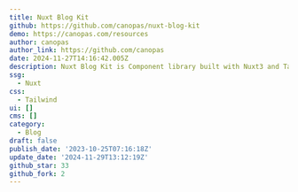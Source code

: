 ```yaml
---
title: Nuxt Blog Kit
github: https://github.com/canopas/nuxt-blog-kit
demo: https://canopas.com/resources
author: canopas
author_link: https://github.com/canopas
date: 2024-11-27T14:16:42.005Z
description: Nuxt Blog Kit is Component library built with Nuxt3 and Tailwind.
ssg:
  - Nuxt
css:
  - Tailwind
ui: []
cms: []
category:
  - Blog
draft: false
publish_date: '2023-10-25T07:16:18Z'
update_date: '2024-11-29T13:12:19Z'
github_star: 33
github_fork: 2
---
```

